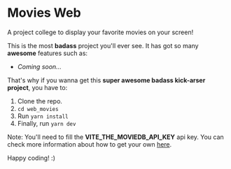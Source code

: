 # Movies Web

A project college to display your favorite movies on your screen!

This is the most **badass** project you'll ever see.
It has got so many **awesome** features such as:

- _Coming soon..._

That's why if you wanna get this **super awesome badass kick-arser project**, you have to:

1. Clone the repo.
2. ```cd web_movies```
3. Run ```yarn install```
4. Finally, run ```yarn dev```

Note: You'll need to fill the **VITE_THE_MOVIEDB_API_KEY** api key. You can check more information about how to get your own [here](https://developers.themoviedb.org/3/getting-started/introduction).

Happy coding! :)
